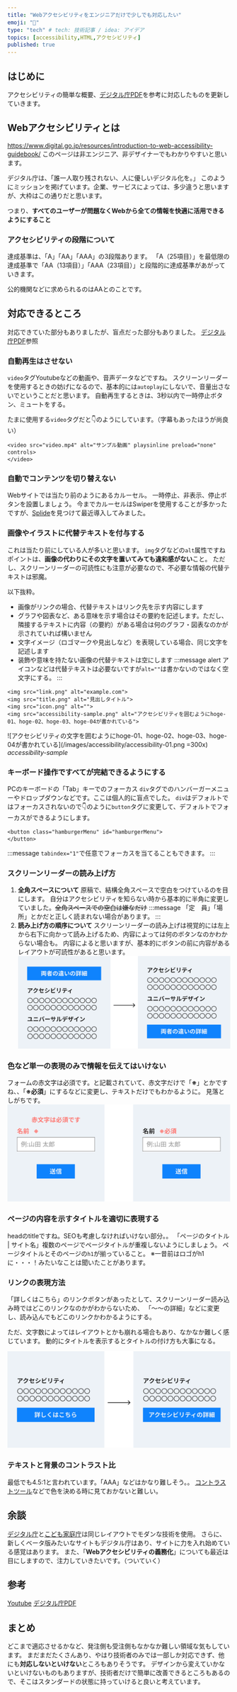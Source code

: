 ```yaml
---
title: "Webアクセシビリティをエンジニアだけで少しでも対応したい"
emoji: "👀"
type: "tech" # tech: 技術記事 / idea: アイデア
topics: [accessibility,HTML,アクセシビリティ]
published: true
---
```


## はじめに
アクセシビリティの簡単な概要、[デジタル庁PDF](https://www.digital.go.jp/assets/contents/node/basic_page/field_ref_resources/08ed88e1-d622-43cb-900b-84957ab87826/9f89625f/20230512_introduction_to_weba11y.pdf)を参考に対応したものを更新していきます。

## Webアクセシビリティとは

https://www.digital.go.jp/resources/introduction-to-web-accessibility-guidebook/
このページは非エンジニア、非デザイナーでもわかりやすいと思います。

デジタル庁は、「誰一人取り残されない、人に優しいデジタル化を。」
このようにミッションを掲げています。企業、サービスによっては、多少違うと思いますが、大枠はこの通りだと思います。

つまり、**すべてのユーザーが問題なくWebから全ての情報を快適に活用できるようにすること**

### アクセシビリティの段階について
達成基準は、「A」「AA」「AAA」の3段階あります。
「A（25項目）」を最低限の達成基準で「AA（13項目）」「AAA（23項目）」と段階的に達成基準があがっていきます。

公的機関などに求められるのはAAとのことです。

## 対応できるところ
対応できていた部分もありましたが、盲点だった部分もありました。
[デジタル庁PDF](https://www.digital.go.jp/assets/contents/node/basic_page/field_ref_resources/08ed88e1-d622-43cb-900b-84957ab87826/9f89625f/20230512_introduction_to_weba11y.pdf)参照

### 自動再生はさせない
`video`タグYoutubeなどの動画や、音声データなどですね。
スクリーンリーダーを使用するときの妨げになるので、基本的には`autoplay`にしないで、音量出さないでということだと思います。
自動再生するときは、3秒以内で一時停止ボタン、ミュートをする。

たまに使用する`video`タグだと👇のようにしています。（字幕もあったほうが尚良い）
```html:
<video src="video.mp4" alt="サンプル動画" playsinline preload="none" controls>
</video>
```


### 自動でコンテンツを切り替えない
Webサイトでは当たり前のようにあるカルーセル。
一時停止、非表示、停止ボタンを設置しましょう。
今までカルーセルはSwiperを使用することが多かったですが、[Splide](https://ja.splidejs.com/)を見つけて最近導入してみました。


### 画像やイラストに代替テキストを付与する
これは当たり前にしている人が多いと思います。
`img`タグなどの`alt`属性ですね
ポイントは、**画像の代わりにその文字を置いてみても違和感がない**こと。
ただし、スクリーンリーダーの可読性にも注意が必要なので、不必要な情報の代替テキストは邪魔。

以下抜粋。
* 画像がリンクの場合、代替テキストはリンク先を示す内容にします
* グラフや図表など、ある意味を示す場合はその要約を記述します。ただし、隣接するテキストに内容（の要約）がある場合は何のグラフ・図表なのかが示されていれば構いません
* 文字イメージ（ロゴマークや見出しなど）を表現している場合、同じ文字を記述します
* 装飾や意味を持たない画像の代替テキストは空にします
:::message alert
アイコンなどは代替テキストは必要ないですが`alt=""`は書かないのではなく空文字にする。
:::


```html:
<img src="link.png" alt="example.com"> 
<img src="title.png" alt="見出しタイトル">
<img src="icon.png" alt="">
<img src="accessibility-sample.png" alt="アクセシビリティを囲むようにhoge-01、hoge-02、hoge-03、hoge-04が書かれている">
```
![アクセシビリティの文字を囲むようにhoge-01、hoge-02、hoge-03、hoge-04が書かれている](/images/accessibility/accessibility-01.png =300x) 
*accessibility-sample*

### キーボード操作ですべてが完結できるようにする
PCのキーボードの「Tab」キーでのフォーカス
`div`タグでのハンバーガーメニューやドロップダウンなどです。ここは個人的に盲点でした。
`div`はデフォルトではフォーカスされないので👇のように`button`タグに変更して、デフォルトでフォーカスができるようにします。
```html:
<button class="hamburgerMenu" id="hamburgerMenu">
</button>
```
:::message
`tabindex="1"`で任意でフォーカスを当てることもできます。
:::


### スクリーンリーダーの読み上げ方
1. **全角スペースについて**
原稿で、結構全角スペースで空白をつけているのを目にします。
自分はアクセシビリティを知らない時から基本的に半角に変更していました。~~全角スペースでの空白は嫌なだけ~~
:::message
「定　員」「場　所」とかだと正しく読まれない場合があります。
:::
2. **読み上げ方の順序について**
スクリーンリーダーの読み上げは視覚的には左上から右下に向かって読み上げるため、内容によっては何のボタンなのかわからない場合も。
内容によると思いますが、基本的にボタンの前に内容があるレイアウトが可読性があると思います。
![両者の違いの詳細ボタンの下にリストアクセシビリティ、ユニバーサルデザインが書かれている](/images/accessibility/accessibility-02.png) 

### 色など単一の表現のみで情報を伝えてはいけない
フォームの赤文字は必須です。と記載されていて、赤文字だけで「**※**」とかですね、、「**※必須**」にするなどに変更し、テキストだけでもわかるように。
見落としがちです。
![フォームの赤文字は必須ですと書かれた例から、赤文字で※必須に変更した例](/images/accessibility/accessibility-04.png) 

### ページの内容を示すタイトルを適切に表現する
headのtitleですね。SEOも考慮しなければいけない部分。。
「ページのタイトル | サイト名」複数のページでページタイトルが重複しないようにしましょう。
ページタイトルとそのページの`h1`が揃っていること。
※一昔前はロゴがh1に・・・！みたいなことは聞いたことがあります。

### リンクの表現方法
「詳しくはこちら」のリンクボタンがあったとして、スクリーンリーダー読み込み時ではどこのリンクなのかがわからないため、
「〜〜の詳細」などに変更し、読み込んでもどこのリンクかわかるようにする。

ただ、文字数によってはレイアウトとかも崩れる場合もあり、なかなか難しく感じています。
動的にタイトルを表示するとタイトルの付け方も大事になる。

![例でアクセシビリティのリンクの表現方法について説明したもので、詳しくはこちらのテキストをアクセシビリティの詳細に変更した画像](/images/accessibility/accessibility-03.png) 


### テキストと背景のコントラスト比
最低でも4.5:1と言われています。「AAA」などはかなり難しそう。。
[コントラストツール](https://lab.syncer.jp/Tool/Color-Contrast-Checker/)などで色を決める時に見ておかないと難しい。

## 余談
[デジタル庁](https://www.digital.go.jp/)と[こども家庭庁](https://www.cfa.go.jp/top/)は同じレイアウトでモダンな技術を使用。
さらに、新しくベータ版みたいなサイトもデジタル庁はあり、サイトに力を入れ始めている感覚はあります。
また、「**Webアクセシビリティの義務化**」についても最近は目にしますので、注力していきたいです。（ついていく）

## 参考
[Youtube](https://www.youtube.com/watch?v=r9yn6c4mNe0)
[デジタル庁PDF](https://www.digital.go.jp/assets/contents/node/basic_page/field_ref_resources/08ed88e1-d622-43cb-900b-84957ab87826/9f89625f/20230512_introduction_to_weba11y.pdf)


## まとめ
どこまで適応させるかなど、発注側も受注側もなかなか難しい領域な気もしています。
まだまだたくさんあり、やはり技術者のみでは一部しか対応できず、他にも**対応しないといけない**ところもありそうです。
デザインから変えていかないといけないものもありますが、技術者だけで簡単に改善できるところもあるので、そこはスタンダードの状態に持っていけると良いと考えています。